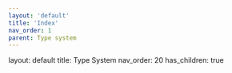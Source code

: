 ```yaml
---
layout: 'default'
title: 'Index'
nav_order: 1
parent: Type system
---
```



layout: default
title: Type System
nav_order: 20
has_children: true

